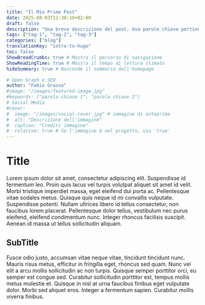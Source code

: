 ```yaml
---
title: "Il Mio Primo Post"
date: 2025-08-03T12:30:19+02:00
draft: false
description: "Una breve descrizione del post. Usa parole chiave pertinenti."
tags: ["tag-1", "tag-2", "tag-3"]
categories: ["blog"]
translationKey: "intro-to-hugo"
toc: false
ShowBreadCrumbs: true # Mostra il percorso di navigazione
ShowReadingTime: true # Mostra il tempo di lettura stimato
hideSummary: true # Nasconde il sommario dall'homepage

# Open Graph e SEO
author: "Fabio Grasso"
#image: "/images/featured-image.jpg"
#keywords: ["parola chiave 1", "parola chiave 2"]
# Social Media
#cover:
#  image: "/images/social-cover.jpg" # immagine di anteprima
#  alt: "Descrizione dell'immagine"
#  caption: "Crediti immagine"
#  relative: true # Se l'immagine è nel progetto, usa 'true'
---
```


# Title

Lorem ipsum dolor sit amet, consectetur adipiscing elit. Suspendisse id fermentum leo. Proin quis lacus vel turpis volutpat aliquet sit amet id velit. Morbi tristique imperdiet massa, eget eleifend dui porta ac. Pellentesque vitae sodales metus. Quisque quis neque id mi convallis vulputate. Suspendisse potenti. Nullam ultrices libero id tellus consectetur, non faucibus lorem placerat. Pellentesque dolor tellus, vestibulum nec purus eleifend, eleifend condimentum nunc. Integer rhoncus facilisis suscipit. Aenean id massa ut tellus sollicitudin aliquam.

## SubTitle

Fusce odio justo, accumsan vitae neque vitae, tincidunt tincidunt nunc. Mauris risus metus, efficitur in fringilla eget, rhoncus sed quam. Nunc vel elit a arcu mollis sollicitudin ac non turpis. Quisque semper porttitor orci, eu semper est congue sed. Curabitur sollicitudin porttitor est, tempus mollis metus molestie et. Quisque in nisl at urna faucibus finibus eget vulputate dolor. Morbi sed aliquet eros. Integer a fermentum sapien. Curabitur mollis viverra finibus.